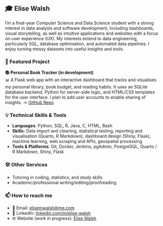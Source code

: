 ## 🎓 Elise Walsh 

I’m a final-year Computer Science and Data Science student with a strong interest in data analysis and software development, including dashboards, visual storytelling, as well as intuitive applications and websites with a focus on user experience (UX). My interests extend to data engineering, particularly SQL, database optimisation, and automated data pipelines. I enjoy turning messy datasets into useful insights and tools.

### 📌 Featured Project  
**📚 Personal Book Tracker (in development)**  
📊 A Flask web app with an interactive dashboard that tracks and visualises my personal library, book budget, and reading habits. It uses an SQLite database backend, Python for server-side logic, and HTML/CSS templates for the user interface. I plan to add user accounts to enable sharing of insights.
→ [GitHub Repo](https://github.com/elisew-code/book-tracker)

### 💡 Technical Skills & Tools  
- **Languages**: Python, SQL, R, Java, C, HTML, Bash
- **Skills:** Data import and cleaning, statistical testing, reporting and visualisation (Quarto, R Markdown), dashboard design (Shiny, Flask), machine learning, web scraping and APIs, geospatial processing
- **Tools & Platforms**: Git, Docker, Jenkins, pgAdmin, PostgreSQL, Quarto / R Markdown, Shiny, Flask

### 🛠️ Other Services
- Tutoring in coding, statistics, and study skills
- Academic/professional writing/editing/proofreading

### 📫 How to reach me  
- 📧 Email: elisemwalsh@me.com  
- 💼 LinkedIn: [linkedin.com/in/elise-walsh](https://www.linkedin.com/in/elise-walsh-0984932a/)
- 🌐 Website (*work in progress*): [Elise Walsh](https://elisemwalsh.com)
